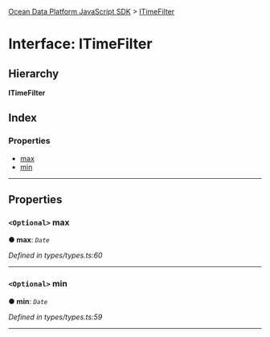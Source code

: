 [Ocean Data Platform JavaScript SDK](../README.md) > [ITimeFilter](../interfaces/itimefilter.md)

# Interface: ITimeFilter

## Hierarchy

**ITimeFilter**

## Index

### Properties

* [max](itimefilter.md#max)
* [min](itimefilter.md#min)

---

## Properties

<a id="max"></a>

### `<Optional>` max

**● max**: *`Date`*

*Defined in types/types.ts:60*

___
<a id="min"></a>

### `<Optional>` min

**● min**: *`Date`*

*Defined in types/types.ts:59*

___

